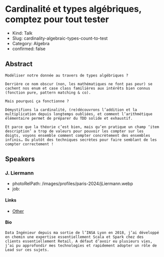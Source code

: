 # Cardinalité et types algébriques, comptez pour tout tester

- Kind: Talk
- Slug: cardinality-algebraic-types-count-to-test
- Category: Algebra
- confirmed: false

## Abstract

```
Modéliser notre donnée au travers de types algébriques ?

Derrière ce nom obscur (non, les mathématiques ne font pas peur) se cachent nos enum et case class familières aux intérêts bien connus (fonction pure, pattern matching & co).

Mais pourquoi ça fonctionne ?

Démystifions la cardinalité, (re)découvrons l’addition et la multiplication depuis longtemps oubliées, et comment l’arithmétique élémentaire permet de préparer du TDD solide et exhaustif.

Et parce que la théorie c’est bien, mais qu’en pratique un champ ‘item description’ a trop de valeurs pour pouvoir les compter sur les doigts, voyons ensemble comment compter concrètement des ensembles infinis… Ou plutôt des techniques secrètes pour faire semblant de les compter correctement !
```

## Speakers

### J. Liermann

- photoRelPath: /images/profiles/paris-2024/jLiermann.webp
- job:

#### Links

- [Other](https://github.com/jeliermann)

#### Bio

```
Data Ingénieur depuis ma sortie de l’INSA Lyon en 2018, j’ai développé en chemin une expertise essentiellement Scala et Spark chez des clients essentiellement Retail. A défaut d’avoir eu plusieurs vies, j’ai pu approfondir mes technologies et rapidement adopter un rôle de Lead sur ces sujets.
```
